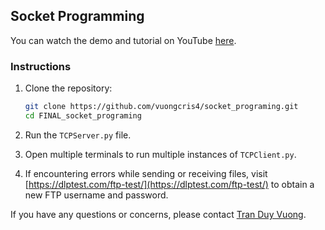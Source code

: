 ## Socket Programming

You can watch the demo and tutorial on YouTube [here](https://www.youtube.com/watch?v=FJrFyt_zEq0&list=PL4TFznO8yqE0uGW1vj4GXa51Ny-fC72Hf).

### Instructions

1. Clone the repository:
    ```bash
    git clone https://github.com/vuongcris4/socket_programing.git
    cd FINAL_socket_programing
    ```

2. Run the `TCPServer.py` file.

3. Open multiple terminals to run multiple instances of `TCPClient.py`.

4. If encountering errors while sending or receiving files, visit [https://dlptest.com/ftp-test/](https://dlptest.com/ftp-test/) to obtain a new FTP username and password.

If you have any questions or concerns, please contact [Tran Duy Vuong](mailto:tranduyvuong100@gmail.com).
